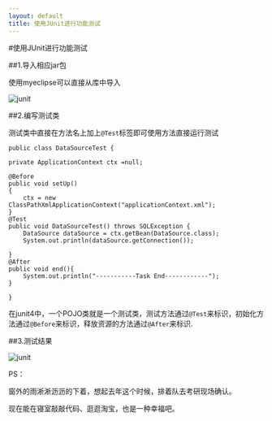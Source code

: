 ```yaml
---
layout: default
title: 使用JUnit进行功能测试
---
```


#使用JUnit进行功能测试

##1.导入相应jar包

使用myeclipse可以直接从库中导入

![junit](../../../static/images/junit.png)

##2.编写测试类

测试类中直接在方法名上加上`@Test`标签即可使用方法直接运行测试

    
    public class DataSourceTest {

	private ApplicationContext ctx =null;
	
	@Before
	public void setUp()
	{
		ctx = new ClassPathXmlApplicationContext("applicationContext.xml");
	}
	@Test
	public void DataSourceTest() throws SQLException {
		DataSource dataSource = ctx.getBean(DataSource.class);
		System.out.println(dataSource.getConnection());
		
	}
	@After
	public void end(){
		System.out.println("-----------Task End------------");
	}
    
    }


在junit4中，一个POJO类就是一个测试类，测试方法通过`@Test`来标识，初始化方法通过`@Before`来标识，释放资源的方法通过`@After`来标识.

##3.测试结果

![junit](../../../static/images/taskend.png)

PS：
   
   窗外的雨淅淅沥沥的下着，想起去年这个时候，排着队去考研现场确认。
   
   现在能在寝室敲敲代码、逛逛淘宝，也是一种幸福吧。


